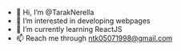 - 👋 Hi, I’m @TarakNerella
- 👀 I’m interested in developing webpages 
- 🌱 I’m currently learning ReactJS
- 📫 Reach me through ntk05071998@gmail.com

<!---
TarakNerella/TarakNerella is a ✨ special ✨ repository because its `README.md` (this file) appears on your GitHub profile.
You can click the Preview link to take a look at your changes.
--->
